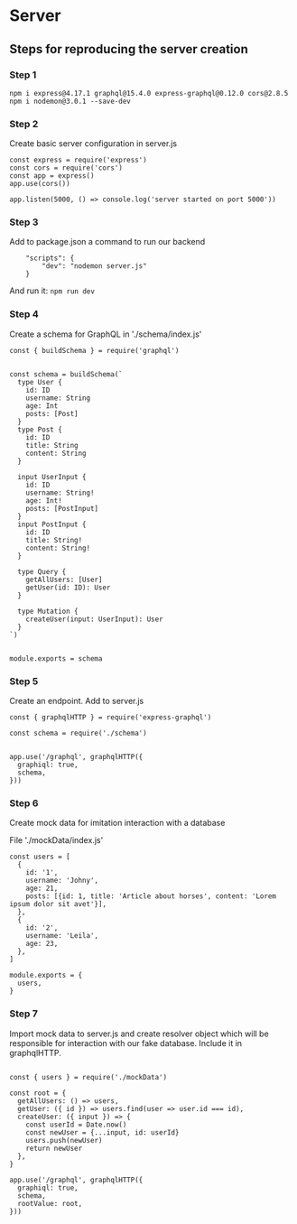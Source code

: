 # Server

## Steps for reproducing the server creation


### Step 1

```
npm i express@4.17.1 graphql@15.4.0 express-graphql@0.12.0 cors@2.8.5
npm i nodemon@3.0.1 --save-dev
```


### Step 2

Create basic server configuration in server.js

```
const express = require('express')
const cors = require('cors')
const app = express()
app.use(cors())

app.listen(5000, () => console.log('server started on port 5000'))
```


### Step 3

Add to package.json a command to run our backend
```
    "scripts": {
        "dev": "nodemon server.js"
    }
```

And run it: `npm run dev`


### Step 4

Create a schema for GraphQL in './schema/index.js'

```
const { buildSchema } = require('graphql')


const schema = buildSchema(`
  type User {
    id: ID
    username: String
    age: Int
    posts: [Post]
  }
  type Post {
    id: ID
    title: String
    content: String
  }
  
  input UserInput {
    id: ID
    username: String!
    age: Int!
    posts: [PostInput]
  }
  input PostInput {
    id: ID
    title: String!
    content: String!
  }
  
  type Query {
    getAllUsers: [User]
    getUser(id: ID): User
  }
  
  type Mutation {
    createUser(input: UserInput): User
  }
`)


module.exports = schema
```


### Step 5

Create an endpoint. Add to server.js

```
const { graphqlHTTP } = require('express-graphql')

const schema = require('./schema')


app.use('/graphql', graphqlHTTP({
  graphiql: true,
  schema,
}))
```


### Step 6

Create mock data for imitation interaction with a database

File './mockData/index.js'

```
const users = [
  {
    id: '1',
    username: 'Johny',
    age: 21,
    posts: [{id: 1, title: 'Article about horses', content: 'Lorem ipsum dolor sit avet'}],
  },
  {
    id: '2',
    username: 'Leila',
    age: 23,
  },
]

module.exports = {
  users,
}
```


### Step 7

Import mock data to server.js and create resolver object which will be responsible for interaction with our fake database.
Include it in graphqlHTTP.

```

const { users } = require('./mockData')

const root = {
  getAllUsers: () => users,
  getUser: ({ id }) => users.find(user => user.id === id),
  createUser: ({ input }) => {
    const userId = Date.now()
    const newUser = {...input, id: userId}
    users.push(newUser)
    return newUser
  },
}

app.use('/graphql', graphqlHTTP({
  graphiql: true,
  schema,
  rootValue: root,
}))
```
